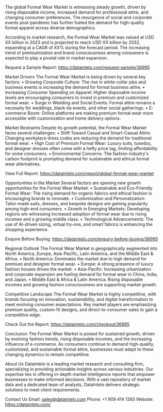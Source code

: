 The global Formal Wear Market is witnessing steady growth, driven by rising disposable income, increased demand for professional attire, and changing consumer preferences. The resurgence of social and corporate events post-pandemic has further fueled the demand for high-quality formal apparel across diverse demographics.

According to market research, the Formal Wear Market was valued at USD XX billion in 2023 and is projected to reach USD XX billion by 2032, expanding at a CAGR of XX% during the forecast period. The increasing trend of premiumization and brand consciousness among consumers is expected to play a pivotal role in market expansion.

Request a Sample Report: https://dataintelo.com/request-sample/36995

Market Drivers
The Formal Wear Market is being driven by several key factors:
•	Growing Corporate Culture: The rise in white-collar jobs and business events is increasing the demand for formal business attire.
•	Increasing Consumer Spending on Apparel: Higher disposable income levels are encouraging consumers to invest in premium and customized formal wear.
•	Surge in Wedding and Social Events: Formal attire remains a necessity for weddings, black-tie events, and other social gatherings.
•	E-commerce Boom: Online platforms are making premium formal wear more accessible with customization and home delivery options.

Market Restraints
Despite its growth potential, the Formal Wear Market faces several challenges:
•	Shift Toward Casual and Smart-Casual Attire: Changing workplace dress codes are reducing the demand for traditional formal wear.
•	High Cost of Premium Formal Wear: Luxury suits, tuxedos, and designer dresses often come with a hefty price tag, limiting affordability for some consumers.
•	Environmental Concerns: The fashion industry's carbon footprint is prompting demand for sustainable and ethical formal wear alternatives.

View Full Report: https://dataintelo.com/report/global-formal-wear-market

Opportunities in the Market
Several factors are opening new growth opportunities for the Formal Wear Market:
•	Sustainable and Eco-Friendly Formal Wear: The rising demand for organic fabrics and ethical fashion is encouraging brands to innovate.
•	Customization and Personalization: Tailor-made suits, dresses, and bespoke designs are gaining popularity among high-end consumers.
•	Growth in Emerging Markets: Developing regions are witnessing increased adoption of formal wear due to rising incomes and a growing middle class.
•	Technological Advancements: The use of AI-driven sizing, virtual try-ons, and smart fabrics is enhancing the shopping experience.

Enquire Before Buying: https://dataintelo.com/enquiry-before-buying/36995

Regional Outlook
The Formal Wear Market is geographically segmented into North America, Europe, Asia-Pacific, Latin America, and the Middle East & Africa.
•	North America: Dominates the market due to high demand for premium and designer formal wear.
•	Europe: A strong presence of luxury fashion houses drives the market.
•	Asia-Pacific: Increasing urbanization and corporate expansion are fueling demand for formal wear in China, India, and Japan.
•	Middle East & Africa & Latin America: Rising disposable incomes and growing fashion consciousness are supporting market growth.

Competitive Landscape
The Formal Wear Market is highly competitive, with brands focusing on innovation, sustainability, and digital transformation to meet evolving consumer expectations. Key market players are emphasizing premium quality, custom-fit designs, and direct-to-consumer sales to gain a competitive edge.

Check Out the Report: https://dataintelo.com/checkout/36995

Conclusion
The Formal Wear Market is poised for sustained growth, driven by evolving fashion trends, rising disposable incomes, and the increasing influence of e-commerce. As consumers continue to demand high-quality, customized, and sustainable formal attire, businesses must adapt to these changing dynamics to remain competitive.

About Us
DataIntelo is a leading market research and consulting firm, specializing in providing actionable insights across various industries. Our expertise lies in offering in-depth market intelligence reports that empower businesses to make informed decisions. With a vast repository of market data and a dedicated team of analysts, DataIntelo delivers strategic solutions to meet client requirements.

Contact Us
Email: sales@dataintelo.com
Phone: +1 909 414 1393
Website: https://dataintelo.com/
